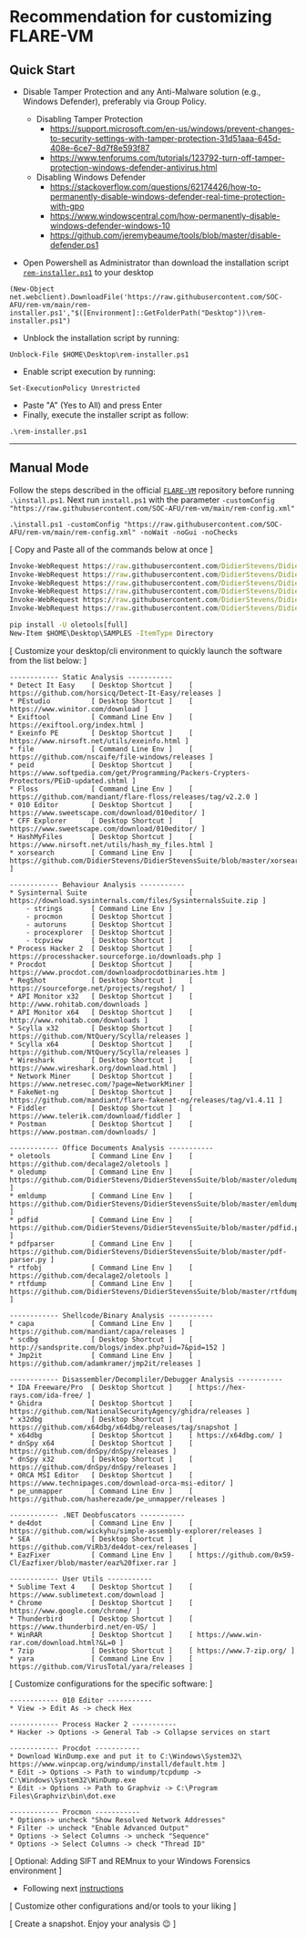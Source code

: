 # Recommendation for customizing FLARE-VM

## Quick Start
 * Disable Tamper Protection and any Anti-Malware solution (e.g., Windows Defender), preferably via Group Policy.
    * Disabling Tamper Protection
      * https://support.microsoft.com/en-us/windows/prevent-changes-to-security-settings-with-tamper-protection-31d51aaa-645d-408e-6ce7-8d7f8e593f87
      * https://www.tenforums.com/tutorials/123792-turn-off-tamper-protection-windows-defender-antivirus.html
    * Disabling Windows Defender
      * https://stackoverflow.com/questions/62174426/how-to-permanently-disable-windows-defender-real-time-protection-with-gpo
      * https://www.windowscentral.com/how-permanently-disable-windows-defender-windows-10
      * https://github.com/jeremybeaume/tools/blob/master/disable-defender.ps1


* Open Powershell as Administrator than download the installation script [`rem-installer.ps1`](https://github.com/SOC-AFU/rem-vm/blob/main/rem-installer1.ps1) to your desktop
````
(New-Object net.webclient).DownloadFile('https://raw.githubusercontent.com/SOC-AFU/rem-vm/main/rem-installer.ps1',"$([Environment]::GetFolderPath("Desktop"))\rem-installer.ps1")
````
* Unblock the installation script by running:
````
Unblock-File $HOME\Desktop\rem-installer.ps1
````
* Enable script execution by running:
````
Set-ExecutionPolicy Unrestricted
````
* Paste "A" (Yes to All) and press Enter
* Finally, execute the installer script as follow:
````
.\rem-installer.ps1
````
------

## Manual Mode

Follow the steps described in the official [`FLARE-VM`](https://github.com/mandiant/flare-vm/tree/main) repository before running `.\install.ps1`.
Next run `install.ps1` with the parameter 
`-customConfig "https://raw.githubusercontent.com/SOC-AFU/rem-vm/main/rem-config.xml"`
````
.\install.ps1 -customConfig "https://raw.githubusercontent.com/SOC-AFU/rem-vm/main/rem-config.xml" -noWait -noGui -noChecks 
````

[ Copy and Paste all of the commands below at once ]

````cmd (powershell)
Invoke-WebRequest https://raw.githubusercontent.com/DidierStevens/DidierStevensSuite/master/xorsearch.py -OutFile "C:\Windows\System32\xorsearch.py"; `
Invoke-WebRequest https://raw.githubusercontent.com/DidierStevens/DidierStevensSuite/master/emldump.py -OutFile "C:\Windows\System32\emldump.py"; `
Invoke-WebRequest https://raw.githubusercontent.com/DidierStevens/DidierStevensSuite/master/oledump.py -OutFile "C:\Windows\System32\oledump.py"; `
Invoke-WebRequest https://raw.githubusercontent.com/DidierStevens/DidierStevensSuite/master/pdfid.py -OutFile "C:\Windows\System32\pdfid.py"; `
Invoke-WebRequest https://raw.githubusercontent.com/DidierStevens/DidierStevensSuite/master/pdf-parser.py -OutFile "C:\Windows\System32\pdf-parser.py"; `
Invoke-WebRequest https://raw.githubusercontent.com/DidierStevens/DidierStevensSuite/master/rtfdump.py -OutFile "C:\Windows\System32\rtfdump.py";

````

````cmd (powershell)
pip install -U oletools[full]
New-Item $HOME\Desktop\SAMPLES -ItemType Directory
````


[ Customize your desktop/cli environment to quickly launch the software from the list below: ] 

````
------------ Static Analysis -----------
* Detect It Easy 	[ Desktop Shortcut ]	[ https://github.com/horsicq/Detect-It-Easy/releases ]
* PEstudio 			[ Desktop Shortcut ]	[ https://www.winitor.com/download ]	
* Exiftool			[ Command Line Env ]	[ https://exiftool.org/index.html ]
* Exeinfo PE 		[ Desktop Shortcut ]	[ https://www.nirsoft.net/utils/exeinfo.html ]
* file 				[ Command Line Env ]	[ https://github.com/nscaife/file-windows/releases ]
* peid 				[ Desktop Shortcut ]	[ https://www.softpedia.com/get/Programming/Packers-Crypters-Protectors/PEiD-updated.shtml ]
* Floss 			[ Command Line Env ]	[ https://github.com/mandiant/flare-floss/releases/tag/v2.2.0 ]
* 010 Editor 		[ Desktop Shortcut ]	[ https://www.sweetscape.com/download/010editor/ ]
* CFF Explorer		[ Desktop Shortcut ]	[ https://www.sweetscape.com/download/010editor/ ]
* HashMyFiles 		[ Desktop Shortcut ]	[ https://www.nirsoft.net/utils/hash_my_files.html ]
* xorsearch			[ Command Line Env ]	[ https://github.com/DidierStevens/DidierStevensSuite/blob/master/xorsearch.py ]

------------ Behaviour Analysis -----------
* Sysinternal Suite 						[ https://download.sysinternals.com/files/SysinternalsSuite.zip ]
	- strings		[ Command Line Env ]
	- procmon		[ Desktop Shortcut ]
	- autoruns		[ Desktop Shortcut ]
	- procexplorer	[ Desktop Shortcut ]
	- tcpview		[ Desktop Shortcut ]
* Process Hacker 2 	[ Desktop Shortcut ]	[ https://processhacker.sourceforge.io/downloads.php ]
* Procdot 			[ Desktop Shortcut ]	[ https://www.procdot.com/downloadprocdotbinaries.htm ]
* RegShot 			[ Desktop Shortcut ]	[ https://sourceforge.net/projects/regshot/ ]
* API Monitor x32	[ Desktop Shortcut ]	[ http://www.rohitab.com/downloads ]
* API Monitor x64	[ Desktop Shortcut ]	[ http://www.rohitab.com/downloads ]
* Scylla x32 		[ Desktop Shortcut ]	[ https://github.com/NtQuery/Scylla/releases ]
* Scylla x64		[ Desktop Shortcut ]	[ https://github.com/NtQuery/Scylla/releases ]
* Wireshark			[ Desktop Shortcut ]	[ https://www.wireshark.org/download.html ]
* Network Miner		[ Desktop Shortcut ]	[ https://www.netresec.com/?page=NetworkMiner ]
* FakeNet-ng 		[ Desktop Shortcut ]	[ https://github.com/mandiant/flare-fakenet-ng/releases/tag/v1.4.11 ]
* Fiddler 			[ Desktop Shortcut ]	[ https://www.telerik.com/download/fiddler ]
* Postman 			[ Desktop Shortcut ]	[ https://www.postman.com/downloads/ ]

------------ Office Documents Analysis -----------
* oletools			[ Command Line Env ]	[ https://github.com/decalage2/oletools ]
* oledump			[ Command Line Env ]	[ https://github.com/DidierStevens/DidierStevensSuite/blob/master/oledump.py ]
* emldump 			[ Command Line Env ]	[ https://github.com/DidierStevens/DidierStevensSuite/blob/master/emldump.py ]
* pdfid				[ Command Line Env ]	[ https://github.com/DidierStevens/DidierStevensSuite/blob/master/pdfid.py ]
* pdfparser			[ Command Line Env ]	[ https://github.com/DidierStevens/DidierStevensSuite/blob/master/pdf-parser.py ]
* rtfobj			[ Command Line Env ]	[ https://github.com/decalage2/oletools ]
* rtfdump			[ Command Line Env ]	[ https://github.com/DidierStevens/DidierStevensSuite/blob/master/rtfdump.py ]

------------ Shellcode/Binary Analysis -----------
* capa				[ Command Line Env ]	[ https://github.com/mandiant/capa/releases ]
* scdbg				[ Desktop Shortcut ]	[ http://sandsprite.com/blogs/index.php?uid=7&pid=152 ]
* Jmp2it			[ Command Line Env ]	[ https://github.com/adamkramer/jmp2it/releases ]

------------ Disassembler/Decompliler/Debugger Analysis -----------
* IDA Freeware/Pro 	[ Desktop Shortcut ]	[ https://hex-rays.com/ida-free/ ]
* Ghidra  			[ Desktop Shortcut ]	[ https://github.com/NationalSecurityAgency/ghidra/releases ]
* x32dbg  			[ Desktop Shortcut ]	[ https://github.com/x64dbg/x64dbg/releases/tag/snapshot ]
* x64dbg 			[ Desktop Shortcut ]	[ https://x64dbg.com/ ]
* dnSpy x64 		[ Desktop Shortcut ]	[ https://github.com/dnSpy/dnSpy/releases ]
* dnSpy x32 		[ Desktop Shortcut ]	[ https://github.com/dnSpy/dnSpy/releases ]
* ORCA MSI Editor	[ Desktop Shortcut ]	[ https://www.technipages.com/download-orca-msi-editor/ ]
* pe_unmapper		[ Command Line Env ]	[ https://github.com/hasherezade/pe_unmapper/releases ]		

------------ .NET Deobfuscators -----------
* de4dot 			[ Command Line Env ]	[ https://github.com/wickyhu/simple-assembly-explorer/releases ]
* SEA 				[ Desktop Shortcut ]	[ https://github.com/ViRb3/de4dot-cex/releases ]
* EazFixer 			[ Command Line Env ]	[ https://github.com/0x59-Cl/Eazfixer/blob/master/eaz%20fixer.rar ]

------------ User Utils -----------
* Sublime Text 4 	[ Desktop Shortcut ]	[ https://www.sublimetext.com/download ]
* Chrome			[ Desktop Shortcut ]	[ https://www.google.com/chrome/ ]
* Thunderbird		[ Desktop Shortcut ]	[ https://www.thunderbird.net/en-US/ ]
* WinRAR			[ Desktop Shortcut ]	[ https://www.win-rar.com/download.html?&L=0 ]
* 7zip				[ Desktop Shortcut ]	[ https://www.7-zip.org/ ]
* yara				[ Command Line Env ]	[ https://github.com/VirusTotal/yara/releases ]

````

[ Customize configurations for the specific software: ]

````
------------ 010 Editor -----------
* View -> Edit As -> check Hex

------------ Process Hacker 2 -----------
* Hacker -> Options -> General Tab -> Collapse services on start

------------ Procdot -----------
* Download WinDump.exe and put it to C:\Windows\System32\							 https://www.winpcap.org/windump/install/default.htm ]
* Edit -> Options -> Path to windump/tcpdump -> C:\Windows\System32\WinDump.exe
* Edit -> Options -> Path to Graphviz -> C:\Program Files\Graphviz\bin\dot.exe

------------ Procmon -----------
* Options-> uncheck "Show Resolved Network Addresses" 
* Filter -> uncheck "Enable Advanced Output"
* Options -> Select Columns -> uncheck "Sequence"
* Options -> Select Columns -> check "Thread ID"

````

[ Optional: Adding SIFT and REMnux to your Windows Forensics environment ]
* Following next [instructions](https://bakerstreetforensics.com/2021/05/26/adding-sift-and-remnux-to-your-windows-forensics-environment)

[ Customize other configurations and/or tools to your liking ]

[ Create a snapshot. Enjoy your analysis 😉 ]
